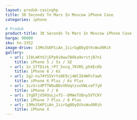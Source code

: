 ```yaml
---
layout: produk-casinghp
title: 30 Seconds To Mars In Moscow iPhone Case
categories: iphone

# Produk
product-title: 30 Seconds To Mars In Moscow iPhone Case
harga: 90000
sku: hn-3352
image-drive: 13Mn3SKP1iAn_2iirGgBOyQthcWud9Rih
gallery:
  - url: 1I0LmKYdJjEPp0i0ww7BOka9vrstjB7n1
    title: iPhone 5 / 5s / SE
  - url: 1n_S7TD1zk_rP7_5xcq_7KVRG_phXEcKb
    title: iPhone 6 / 6s
  - url: 1g2-nu74YS5VrYx0E9cj4WlI64WFnfawh
    title: iPhone 6 Plus / 6s Plus
  - url: 1LvSrzdPTTWOuBDvVKUqtzvoVWLcmf7yD
    title: iPhone 7 / 8
  - url: 1YgDTjV5RUuLjvfS--DMAeTUDny5VTCKY
    title: iPhone 7 Plus / 8 Plus
  - url: 13Mn3SKP1iAn_2iirGgBOyQthcWud9Rih
    title: iPhone X
---
```

